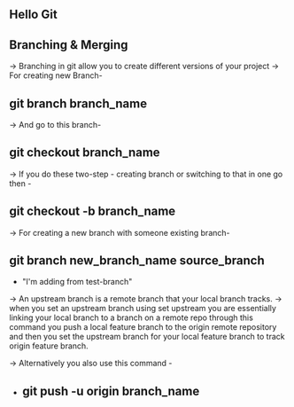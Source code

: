 ## Hello Git

## Branching & Merging ##
-> Branching in git allow you to create different versions of your project
-> For creating new Branch-
## git branch branch_name
-> And go to this branch-
## git checkout branch_name
-> If you do these two-step - creating branch or switching to that in one go then -
## git checkout -b branch_name
-> For creating a new branch with someone existing branch-
## git branch new_branch_name source_branch

- "I'm adding from test-branch"

-> An upstream branch is a remote branch that your local branch tracks.
-> when you set an upstream branch using set upstream you are essentially linking your local branch to a branch on a remote repo through this command you push a local feature branch to the origin remote repository and then you set the upstream branch for your local feature branch to track origin feature branch.

-> Alternatively you also use this command -
- ## git push -u origin branch_name
